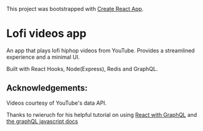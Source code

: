 This project was bootstrapped with [Create React App](https://github.com/facebook/create-react-app).

# Lofi videos app

An app that plays lofi hiphop videos from YouTube. Provides a streamlined experience and a minimal UI.

Built with React Hooks, Node(Express), Redis and GraphQL.

## Acknowledgements:
Videos courtesy of YouTube's data API. 

Thanks to rwieruch for his helpful tutorial on using [React with GraphQL](https://www.robinwieruch.de/react-with-graphql-tutorial/) and [the graphQL javascript docs](https://graphql.org/graphql-js/)
